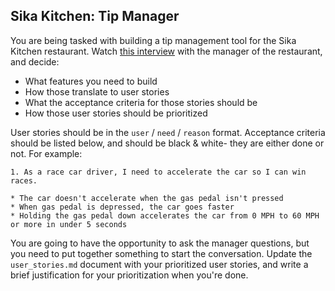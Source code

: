 ## Sika Kitchen: Tip Manager

You are being tasked with building a tip management tool for the Sika Kitchen restaurant. Watch [this interview](https://www.youtube.com/watch?v=xnFATIW27Mw) with the manager of the restaurant, and decide:

* What features you need to build
* How those translate to user stories
* What the acceptance criteria for those stories should be
* How those user stories should be prioritized

User stories should be in the `user` / `need` / `reason` format. Acceptance criteria should be listed below, and should be black & white- they are either done or not. For example:

```
1. As a race car driver, I need to accelerate the car so I can win races.

* The car doesn't accelerate when the gas pedal isn't pressed
* When gas pedal is depressed, the car goes faster
* Holding the gas pedal down accelerates the car from 0 MPH to 60 MPH or more in under 5 seconds
```

You are going to have the opportunity to ask the manager questions, but you need to put together something to start the conversation. Update the `user_stories.md` document with your prioritized user stories, and write a brief justification for your prioritization when you're done.
